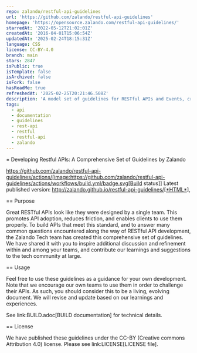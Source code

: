 ```yaml
---
repo: zalando/restful-api-guidelines
url: 'https://github.com/zalando/restful-api-guidelines'
homepage: 'https://opensource.zalando.com/restful-api-guidelines/'
starredAt: '2022-05-12T21:02:01Z'
createdAt: '2016-04-01T15:06:54Z'
updatedAt: '2025-02-24T18:15:31Z'
language: CSS
license: CC-BY-4.0
branch: main
stars: 2847
isPublic: true
isTemplate: false
isArchived: false
isFork: false
hasReadMe: true
refreshedAt: '2025-02-25T20:21:46.508Z'
description: 'A model set of guidelines for RESTful APIs and Events, created by Zalando'
tags:
  - api
  - documentation
  - guidelines
  - rest-api
  - restful
  - restful-api
  - zalando
---
```


= Developing Restful APIs: A Comprehensive Set of Guidelines by Zalando


https://github.com/zalando/restful-api-guidelines/actions/[image:https://github.com/zalando/restful-api-guidelines/actions/workflows/build.yml/badge.svg[Build status]]
Latest published version:
http://zalando.github.io/restful-api-guidelines/[*HTML*],

== Purpose

Great RESTful APIs look like they were designed by a single team. This
promotes API adoption, reduces friction, and enables clients to use them
properly. To build APIs that meet this standard, and to answer many
common questions encountered along the way of RESTful API development,
the Zalando Tech team has created this comprehensive set of guidelines.
We have shared it with you to inspire additional discussion and
refinement within and among your teams, and contribute our learnings and
suggestions to the tech community at large.

== Usage

Feel free to use these guidelines as a guidance for your own
development. Note that we encourage our own teams to use them in order
to challenge their APIs. As such, you should consider this to be a
living, evolving document. We will revise and update based on our
learnings and experiences.

See link:BUILD.adoc[BUILD documentation] for technical details.

== License

We have published these guidelines under the CC-BY (Creative commons
Attribution 4.0) license. Please see link:LICENSE[LICENSE file].
